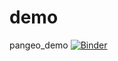 # demo
pangeo_demo
[![Binder](https://binder.pangeo.io/badge_logo.svg)](https://binder.pangeo.io/v2/gh/y-lei99/pangeo_demo/master)
